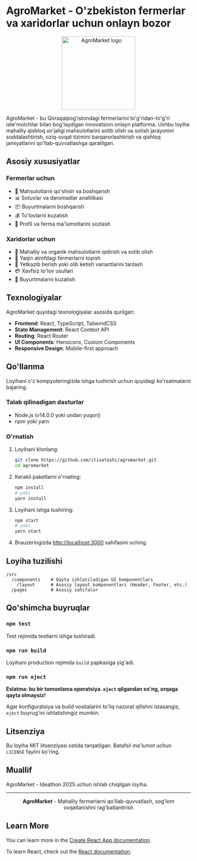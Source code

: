 # AgroMarket - O'zbekiston fermerlar va xaridorlar uchun onlayn bozor

<p style="text-align: center;">
  <img src="src/assets/logo.png" alt="AgroMarket logo" width="200"/>
</p>

AgroMarket - bu Qoraqalpogʻistondagi fermerlarini to'g'ridan-to'g'ri iste'molchilar bilan bog'laydigan innovatsion onlayn platforma. Ushbu loyiha mahalliy qishloq xo'jaligi mahsulotlarini sotib olish va sotish jarayonini soddalashtirish, oziq-ovqat tizimini barqarorlashtirish va qishloq jamiyatlarini qo'llab-quvvatlashga qaratilgan.

## Asosiy xususiyatlar

### Fermerlar uchun
- 🌱 Mahsulotlarni qo'shish va boshqarish
- 📊 Sotuvlar va daromadlar analitikasi
- 📦 Buyurtmalarni boshqarish
- 💰 To'lovlarni kuzatish
- 👤 Profil va ferma ma'lumotlarini sozlash

### Xaridorlar uchun
- 🛒 Mahalliy va organik mahsulotlarni qidirish va sotib olish
- 📍 Yaqin atrofdagi fermerlarni topish
- 🚚 Yetkazib berish yoki olib ketish variantlarini tanlash
- 💳 Xavfsiz to'lov usullari
- 📱 Buyurtmalarni kuzatish

## Texnologiyalar

AgroMarket quyidagi texnologiyalar asosida qurilgan:

- **Frontend**: React, TypeScript, TailwindCSS
- **State Management**: React Context API
- **Routing**: React Router
- **UI Components**: Heroicons, Custom Components
- **Responsive Design**: Mobile-first approach

## Qo'llanma

Loyihani o'z kompyuteringizda ishga tushirish uchun quyidagi ko'rsatmalarni bajaring.

### Talab qilinadigan dasturlar

- Node.js (v14.0.0 yoki undan yuqori)
- npm yoki yarn

### O'rnatish

1. Loyihani klonlang:
   ```bash
   git clone https://github.com/itisatashi/agromarket.git
   cd agromarket
   ```

2. Kerakli paketlarni o'rnating:
   ```bash
   npm install
   # yoki
   yarn install
   ```

3. Loyihani ishga tushiring:
   ```bash
   npm start
   # yoki
   yarn start
   ```

4. Brauzeringizda [http://localhost:3000](http://localhost:3000) sahifasini oching.

## Loyiha tuzilishi

```
/src
  /components    # Qayta ishlatiladigan UI komponentlari
    /layout      # Asosiy layout komponentlari (Header, Footer, etc.)
  /pages         # Asosiy sahifalar
```

## Qo'shimcha buyruqlar

### `npm test`

Test rejimida testlarni ishga tushiradi.

### `npm run build`

Loyihani production rejimida `build` papkasiga yig'adi.

### `npm run eject`

**Eslatma: bu bir tomonlama operatsiya. `eject` qilgandan so'ng, orqaga qayta olmaysiz!**

Agar konfiguratsiya va build vositalarini to'liq nazorat qilishni istasangiz, `eject` buyrug'ini ishlatishingiz mumkin.

## Litsenziya

Bu loyiha MIT litsenziyasi ostida tarqatilgan. Batafsil ma'lumot uchun `LICENSE` faylini ko'ring.

## Muallif

AgroMarket - Ideathon 2025 uchun ishlab chiqilgan loyiha.

---

<p  style="text-align: center;">
  <b>AgroMarket</b> - Mahalliy fermerlarni qo'llab-quvvatlash, sog'lom ovqatlanishni rag'batlantirish
</p>

## Learn More

You can learn more in the [Create React App documentation](https://facebook.github.io/create-react-app/docs/getting-started).

To learn React, check out the [React documentation](https://reactjs.org/).
